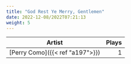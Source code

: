 ```yaml
---
title: "God Rest Ye Merry, Gentlemen"
date: 2022-12-08/2022T07:21:13
weight: 5
---
```




 Artist | Plays 
----- | -----:
[Perry Como]({{< ref "a197">}}) | 1
